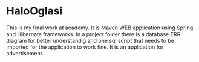 # HaloOglasi

This is my final work at academy. It is Maven WEB application using Spring and Hibernate frameworks. In a project folder there is a 
database ERR diagram for better understandig and one sql script that needs to be imported for the application to work fine. It is an 
application for advertisement. 

